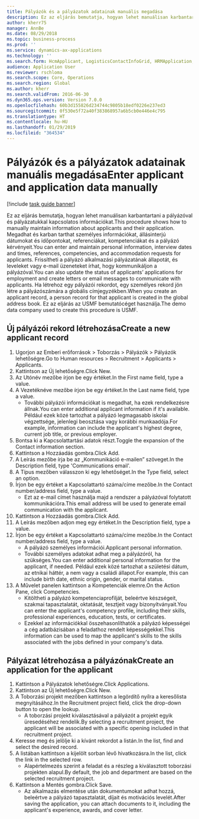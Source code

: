 ```yaml
---
title: Pályázók és a pályázatok adatainak manuális megadása
description: Ez az eljárás bemutatja, hogyan lehet manuálisan karbantartani a pályázóval és pályázatukkal kapcsolatos információkat.
author: kherr75
manager: AnnBe
ms.date: 08/29/2018
ms.topic: business-process
ms.prod: ''
ms.service: dynamics-ax-applications
ms.technology: ''
ms.search.form: HcmApplicant, LogisticsContactInfoGrid, HRMApplication,  DirPartyTable
audience: Application User
ms.reviewer: rschloma
ms.search.scope: Core, Operations
ms.search.region: Global
ms.author: kherr
ms.search.validFrom: 2016-06-30
ms.dyn365.ops.version: Version 7.0.0
ms.openlocfilehash: 60b3d155826d234744c9805b18edf0226e237ed3
ms.sourcegitcommit: 0f530e5f72a40f383868957a6b5cb0e446e4c795
ms.translationtype: HT
ms.contentlocale: hu-HU
ms.lasthandoff: 01/29/2019
ms.locfileid: "364534"
---
```

# <a name="enter-applicant-and-application-data-manually"></a><span data-ttu-id="c3919-103">Pályázók és a pályázatok adatainak manuális megadása</span><span class="sxs-lookup"><span data-stu-id="c3919-103">Enter applicant and application data manually</span></span>

[!include [task guide banner](../../includes/task-guide-banner.md)]

<span data-ttu-id="c3919-104">Ez az eljárás bemutatja, hogyan lehet manuálisan karbantartani a pályázóval és pályázatukkal kapcsolatos információkat.</span><span class="sxs-lookup"><span data-stu-id="c3919-104">This procedure shows how to manually maintain information about applicants and their application.</span></span>   <span data-ttu-id="c3919-105">Megadhat és karban tarthat személyes információkat, állásinterjú dátumokat és időpontokat, referenciákat, kompetenciákat és a pályázó kérvényeit.</span><span class="sxs-lookup"><span data-stu-id="c3919-105">You can enter and maintain personal information, interview dates and times, references, competencies, and accommodation requests for applicants.</span></span> <span data-ttu-id="c3919-106">Frissítheti a pályázó alkalmazási pályázatának állapotát, és leveleket vagy e-mail üzeneteket írhat, hogy kommunikáljon a pályázóval.</span><span class="sxs-lookup"><span data-stu-id="c3919-106">You can also update the status of applicants’ applications for employment and create letters or email messages to communicate with applicants.</span></span> <span data-ttu-id="c3919-107">Ha létrehoz egy pályázói rekordot, egy személyes rekord jön létre a pályázószámára a globális címjegyzékben.</span><span class="sxs-lookup"><span data-stu-id="c3919-107">When you create an applicant record, a person record for that applicant is created in the global address book.</span></span>       <span data-ttu-id="c3919-108">Ez az eljárás az USMF bemutatócéget használja.</span><span class="sxs-lookup"><span data-stu-id="c3919-108">The demo data company used to create this procedure is USMF.</span></span>


## <a name="create-a-new-applicant-record"></a><span data-ttu-id="c3919-109">Új pályázói rekord létrehozása</span><span class="sxs-lookup"><span data-stu-id="c3919-109">Create a new applicant record</span></span>
1. <span data-ttu-id="c3919-110">Ugorjon az Emberi erőforrások > Toborzás > Pályázók > Pályázók lehetőségre.</span><span class="sxs-lookup"><span data-stu-id="c3919-110">Go to Human resources > Recruitment > Applicants > Applicants.</span></span>
2. <span data-ttu-id="c3919-111">Kattintson az Új lehetőségre.</span><span class="sxs-lookup"><span data-stu-id="c3919-111">Click New.</span></span>
3. <span data-ttu-id="c3919-112">Az Utónév mezőbe írjon be egy értéket.</span><span class="sxs-lookup"><span data-stu-id="c3919-112">In the First name field, type a value.</span></span>
4. <span data-ttu-id="c3919-113">A Vezetéknéve mezőbe írjon be egy értéket.</span><span class="sxs-lookup"><span data-stu-id="c3919-113">In the Last name field, type a value.</span></span>
    * <span data-ttu-id="c3919-114">További pályázói információkat is megadhat, ha ezek rendelkezésre állnak.</span><span class="sxs-lookup"><span data-stu-id="c3919-114">You can enter additional applicant information if it's available.</span></span> <span data-ttu-id="c3919-115">Például ezek közé tartozhat a pályázó legmagasabb iskolai végzettsége, jelenlegi beosztása vagy korábbi munkaadója.</span><span class="sxs-lookup"><span data-stu-id="c3919-115">For example, information can include the applicant's highest degree, current job title, or previous employer.</span></span>  
5. <span data-ttu-id="c3919-116">Bontsa ki a Kapcsolattartási adatok részt.</span><span class="sxs-lookup"><span data-stu-id="c3919-116">Toggle the expansion of the Contact information section.</span></span>
6. <span data-ttu-id="c3919-117">Kattintson a Hozzáadás gombra.</span><span class="sxs-lookup"><span data-stu-id="c3919-117">Click Add.</span></span>
7. <span data-ttu-id="c3919-118">A Leírás mezőbe írja be az „Kommunikáció e-mailen” szöveget.</span><span class="sxs-lookup"><span data-stu-id="c3919-118">In the Description field, type 'Communications email'.</span></span>
8. <span data-ttu-id="c3919-119">A Típus mezőben válasszon ki egy lehetőséget.</span><span class="sxs-lookup"><span data-stu-id="c3919-119">In the Type field, select an option.</span></span>
9. <span data-ttu-id="c3919-120">Írjon be egy értéket a Kapcsolattartó száma/címe mezőbe.</span><span class="sxs-lookup"><span data-stu-id="c3919-120">In the Contact number/address field, type a value.</span></span>
    * <span data-ttu-id="c3919-121">Ezt az e-mail címet használja majd a rendszer a pályázóval folytatott kommunikációra.</span><span class="sxs-lookup"><span data-stu-id="c3919-121">This email address will be used to generate email communication with the applicant.</span></span>  
10. <span data-ttu-id="c3919-122">Kattintson a Hozzáadás gombra.</span><span class="sxs-lookup"><span data-stu-id="c3919-122">Click Add.</span></span>
11. <span data-ttu-id="c3919-123">A Leírás mezőben adjon meg egy értéket.</span><span class="sxs-lookup"><span data-stu-id="c3919-123">In the Description field, type a value.</span></span>
12. <span data-ttu-id="c3919-124">Írjon be egy értéket a Kapcsolattartó száma/címe mezőbe.</span><span class="sxs-lookup"><span data-stu-id="c3919-124">In the Contact number/address field, type a value.</span></span>
    * <span data-ttu-id="c3919-125">A pályázó személyes információi.</span><span class="sxs-lookup"><span data-stu-id="c3919-125">Applicant personal information.</span></span>  
    * <span data-ttu-id="c3919-126">További személyes adatokat adhat meg a pályázóról, ha szükséges.</span><span class="sxs-lookup"><span data-stu-id="c3919-126">You can enter additional personal information for the applicant, if needed.</span></span> <span data-ttu-id="c3919-127">Például ezek közé tartozhat a születési dátum, az etnikai háttér, a nem vagy a családi állapot.</span><span class="sxs-lookup"><span data-stu-id="c3919-127">For example, this can include birth date, ethnic origin, gender, or marital status.</span></span>  
13. <span data-ttu-id="c3919-128">A Művelet panelen kattintson a Kompetenciák elemre.</span><span class="sxs-lookup"><span data-stu-id="c3919-128">On the Action Pane, click Competencies.</span></span>
    * <span data-ttu-id="c3919-129">Kitöltheti a pályázó kompetenciaprofilját, beleértve készségeit, szakmai tapasztalatát, oktatását, tesztjeit vagy bizonyítványait.</span><span class="sxs-lookup"><span data-stu-id="c3919-129">You can enter the applicant's competency profile, including their skills, professional experiences, education, tests, or certificates.</span></span>  
    * <span data-ttu-id="c3919-130">Ezekkel az információkkal összehasonlíthatók a pályázó képességei a cég adatbázisában a feladathoz rendelt képességekkel.</span><span class="sxs-lookup"><span data-stu-id="c3919-130">This information can be used to map the applicant's skills to the skills associated with the jobs defined in your company's data.</span></span>   

## <a name="create-an-application-for-the-applicant"></a><span data-ttu-id="c3919-131">Pályázat létrehozása a pályázónak</span><span class="sxs-lookup"><span data-stu-id="c3919-131">Create an application for the applicant</span></span>
1. <span data-ttu-id="c3919-132">Kattintson a Pályázatok lehetőségre.</span><span class="sxs-lookup"><span data-stu-id="c3919-132">Click Applications.</span></span>
2. <span data-ttu-id="c3919-133">Kattintson az Új lehetőségre.</span><span class="sxs-lookup"><span data-stu-id="c3919-133">Click New.</span></span>
3. <span data-ttu-id="c3919-134">A Toborzási projekt mezőben kattintson a legördítő nyílra a keresőlista megnyitásához.</span><span class="sxs-lookup"><span data-stu-id="c3919-134">In the Recruitment project field, click the drop-down button to open the lookup.</span></span>
    * <span data-ttu-id="c3919-135">A toborzási projekt kiválasztásával a pályázót a projekt egyik üresedéséhez rendelik.</span><span class="sxs-lookup"><span data-stu-id="c3919-135">By selecting a recruitment project, the applicant will be associated with a specific opening included in that recruitment project.</span></span>  
4. <span data-ttu-id="c3919-136">Keresse meg és jelölje ki a kívánt rekordot a listán.</span><span class="sxs-lookup"><span data-stu-id="c3919-136">In the list, find and select the desired record.</span></span>
5. <span data-ttu-id="c3919-137">A listában kattintson a kijelölt sorban lévő hivatkozásra.</span><span class="sxs-lookup"><span data-stu-id="c3919-137">In the list, click the link in the selected row.</span></span>
    * <span data-ttu-id="c3919-138">Alapértelmezés szerint a feladat és a részleg a kiválasztott toborzási projekten alapul.</span><span class="sxs-lookup"><span data-stu-id="c3919-138">By default, the job and department are based on the selected recruitment project.</span></span>  
6. <span data-ttu-id="c3919-139">Kattintson a Mentés gombra.</span><span class="sxs-lookup"><span data-stu-id="c3919-139">Click Save.</span></span>
    * <span data-ttu-id="c3919-140">Az alkalmazás elmentése után dokumentumokat adhat hozzá, beleértve a pályázó tapasztalatát, díjait és motivációs levelét.</span><span class="sxs-lookup"><span data-stu-id="c3919-140">After saving the application, you can attach documents to it, including the applicant's experience, awards, and cover letter.</span></span>  

